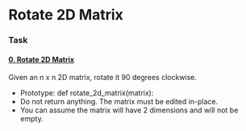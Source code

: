 # Rotate 2D Matrix

### Task
#### [0. Rotate 2D Matrix](0-rotate_2d_matrix.py)
Given an n x n 2D matrix, rotate it 90 degrees clockwise.
- Prototype: def rotate_2d_matrix(matrix):
- Do not return anything. The matrix must be edited in-place.
- You can assume the matrix will have 2 dimensions and will not be empty.
